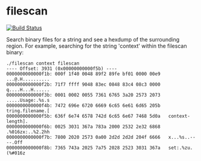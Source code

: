 filescan
========

[![Build Status](https://travis-ci.org/ajbennieston/filescan.svg?branch=master)](https://travis-ci.org/ajbennieston/filescan)

Search binary files for a string and see a hexdump of the surrounding
region. For example, searching for the string 'context' within the
filescan binary:

```
./filescan context filescan
---- Offset: 3931 (0x00000000000f5b) ----
0000000000000f1b: 000f 1f40 0048 89f2 89fe bf01 0000 00e9   ...@.H..........
0000000000000f2b: 71f7 ffff 9048 83ec 0848 83c4 08c3 0000   q....H...H......
0000000000000f3b: 0001 0002 0055 7361 6765 3a20 2573 2073   .....Usage:.%s.s
0000000000000f4b: 7472 696e 6720 6669 6c65 6e61 6d65 205b   tring.filename.[
0000000000000f5b: 636f 6e74 6578 742d 6c65 6e67 7468 5d0a   context-length].
0000000000000f6b: 0025 3031 367a 783a 2000 2532 2e32 6868   .%016zx:..%2.2hh
0000000000000f7b: 7800 2020 2573 0a00 2d2d 2d2d 204f 6666   x...%s..----.Off
0000000000000f8b: 7365 743a 2025 7a75 2028 2523 3031 367a   set:.%zu.(%#016z
```
